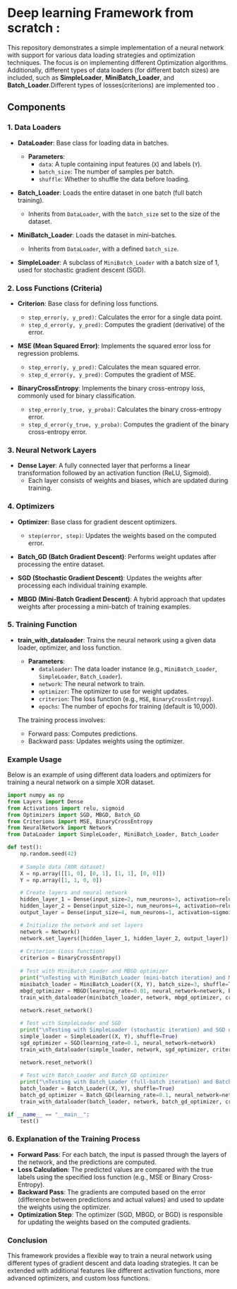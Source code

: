 # Deep learning Framework from scratch :

This repository demonstrates a simple implementation of a neural network with support for various data loading strategies and optimization techniques. The focus is on implementing different Optimization algorithms. Additionally, different types of data loaders (for different batch sizes) are included, such as **SimpleLoader**, **MiniBatch_Loader**, and **Batch_Loader**.Different types of losses(criterions) are implemented too .

## Components

### 1. **Data Loaders**

- **DataLoader**: Base class for loading data in batches.
  - **Parameters**:
    - `data`: A tuple containing input features (`X`) and labels (`Y`).
    - `batch_size`: The number of samples per batch.
    - `shuffle`: Whether to shuffle the data before loading.
  
- **Batch_Loader**: Loads the entire dataset in one batch (full batch training).
  - Inherits from `DataLoader`, with the `batch_size` set to the size of the dataset.
  
- **MiniBatch_Loader**: Loads the dataset in mini-batches.
  - Inherits from `DataLoader`, with a defined `batch_size`.

- **SimpleLoader**: A subclass of `MiniBatch_Loader` with a batch size of 1, used for stochastic gradient descent (SGD).

### 2. **Loss Functions (Criteria)**

- **Criterion**: Base class for defining loss functions.
  - `step_error(y, y_pred)`: Calculates the error for a single data point.
  - `step_d_error(y, y_pred)`: Computes the gradient (derivative) of the error.
 
- **MSE (Mean Squared Error)**: Implements the squared error loss for regression problems.
  - `step_error(y, y_pred)`: Calculates the mean squared error.
  - `step_d_error(y, y_pred)`: Computes the gradient of MSE.

- **BinaryCrossEntropy**: Implements the binary cross-entropy loss, commonly used for binary classification.
  - `step_error(y_true, y_proba)`: Calculates the binary cross-entropy error.
  - `step_d_error(y_true, y_proba)`: Computes the gradient of the binary cross-entropy error.

### 3. **Neural Network Layers**

- **Dense Layer**: A fully connected layer that performs a linear transformation followed by an activation function (ReLU, Sigmoid).
  - Each layer consists of weights and biases, which are updated during training.

### 4. **Optimizers**

- **Optimizer**: Base class for gradient descent optimizers.
  - `step(error, step)`: Updates the weights based on the computed error.
  
- **Batch_GD (Batch Gradient Descent)**: Performs weight updates after processing the entire dataset.
  
- **SGD (Stochastic Gradient Descent)**: Updates the weights after processing each individual training example.
  
- **MBGD (Mini-Batch Gradient Descent)**: A hybrid approach that updates weights after processing a mini-batch of training examples.

### 5. **Training Function**

- **train_with_dataloader**: Trains the neural network using a given data loader, optimizer, and loss function.
  - **Parameters**:
    - `dataloader`: The data loader instance (e.g., `MiniBatch_Loader`, `SimpleLoader`, `Batch_Loader`).
    - `network`: The neural network to train.
    - `optimizer`: The optimizer to use for weight updates.
    - `criterion`: The loss function (e.g., `MSE`, `BinaryCrossEntropy`).
    - `epochs`: The number of epochs for training (default is 10,000).

  The training process involves:
  - Forward pass: Computes predictions.
  - Backward pass: Updates weights using the optimizer.

### Example Usage

Below is an example of using different data loaders and optimizers for training a neural network on a simple XOR dataset.

```python
import numpy as np
from Layers import Dense
from Activations import relu, sigmoid
from Optimizers import SGD, MBGD, Batch_GD
from Criterions import MSE, BinaryCrossEntropy
from NeuralNetwork import Network
from DataLoader import SimpleLoader, MiniBatch_Loader, Batch_Loader

def test():
    np.random.seed(42)
    
    # Sample data (XOR dataset)
    X = np.array([[1, 0], [0, 1], [1, 1], [0, 0]])
    Y = np.array([1, 1, 0, 0])

    # Create layers and neural network
    hidden_layer_1 = Dense(input_size=2, num_neurons=3, activation=relu)
    hidden_layer_2 = Dense(input_size=3, num_neurons=4, activation=relu)
    output_layer = Dense(input_size=4, num_neurons=1, activation=sigmoid)

    # Initialize the network and set layers
    network = Network()
    network.set_layers([hidden_layer_1, hidden_layer_2, output_layer])
    
    # Criterion (Loss function)
    criterion = BinaryCrossEntropy()
    
    # Test with MiniBatch_Loader and MBGD optimizer
    print("\nTesting with MiniBatch_Loader (mini-batch iteration) and MBGD optimizer:")
    minibatch_loader = MiniBatch_Loader((X, Y), batch_size=3, shuffle=True)
    mbgd_optimizer = MBGD(learning_rate=0.01, neural_network=network, batch_size=3)
    train_with_dataloader(minibatch_loader, network, mbgd_optimizer, criterion)
    
    network.reset_network()

    # Test with SimpleLoader and SGD
    print("\nTesting with SimpleLoader (stochastic iteration) and SGD optimizer:")
    simple_loader = SimpleLoader((X, Y), shuffle=True)
    sgd_optimizer = SGD(learning_rate=0.1, neural_network=network)
    train_with_dataloader(simple_loader, network, sgd_optimizer, criterion)

    network.reset_network()
    
    # Test with Batch_Loader and Batch_GD optimizer
    print("\nTesting with Batch_Loader (full-batch iteration) and Batch_GD optimizer:")
    batch_loader = Batch_Loader((X, Y), shuffle=True)
    batch_gd_optimizer = Batch_GD(learning_rate=0.1, neural_network=network, len_data=len(X))
    train_with_dataloader(batch_loader, network, batch_gd_optimizer, criterion)

if __name__ == "__main__":
    test()
```

### 6. **Explanation of the Training Process**

- **Forward Pass**: For each batch, the input is passed through the layers of the network, and the predictions are computed.
- **Loss Calculation**: The predicted values are compared with the true labels using the specified loss function (e.g., MSE or Binary Cross-Entropy).
- **Backward Pass**: The gradients are computed based on the error (difference between predictions and actual values) and used to update the weights using the optimizer.
- **Optimization Step**: The optimizer (SGD, MBGD, or BGD) is responsible for updating the weights based on the computed gradients.

### Conclusion

This framework provides a flexible way to train a neural network using different types of gradient descent and data loading strategies. It can be extended with additional features like different activation functions, more advanced optimizers, and custom loss functions.

